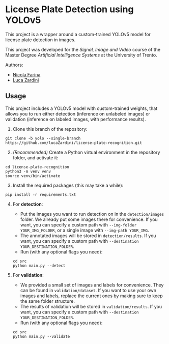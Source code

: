 # License Plate Detection using YOLOv5
This project is a wrapper around a custom-trained YOLOv5 model for license plate detection in images.

This project was developed for the *Signal, Image and Video* course of the Master Degree *Artificial Intelligence Systems* at the University of Trento.

Authors:
* [Nicola Farina](https://github.com/nicola-farina)
* [Luca Zardini](https://github.com/lucaZardini)

## Usage
This project includes a YOLOv5 model with custom-trained weights, that allows you to run either detection (inference on unlabeled images) or validation (inference on labeled images, with performance results).
1. Clone this branch of the repository:
```
git clone -b yolo --single-branch https://github.com/lucaZardini/license-plate-recognition.git
```
2. *(Recommended)* Create a Python virtual environment in the repository folder, and activate it:
```
cd license-plate-recognition
python3 -m venv venv
source venv/bin/activate
```
3. Install the required packages (this may take a while):
```
pip install -r requirements.txt
```
4. For **detection**:
   * Put the images you want to run detection on in the `detection/images` folder. We already put some images there for convenience.
    If you want, you can specify a custom path with `--img-folder YOUR_IMG_FOLDER`, or a single image with `--img-path YOUR_IMG`.
   * The annotated images will be stored in `detection/results`. If you want, you can specify a custom path with `--destination YOUR_DESTINATION_FOLDER`.
   * Run (with any optional flags you need):
    ```
    cd src
    python main.py --detect
    ```

5. For **validation**:
   * We provided a small set of images and labels for convenience. They can be found in `validation/dataset`. If you want to use your own images and labels, replace the current ones by making sure to keep the same folder structure.
   * The results of validation will be stored in `validation/results`. If you want, you can specify a custom path with `--destination YOUR_DESTINATION_FOLDER`.
   * Run (with any optional flags you need): 
    ```
    cd src
    python main.py --validate
    ```
